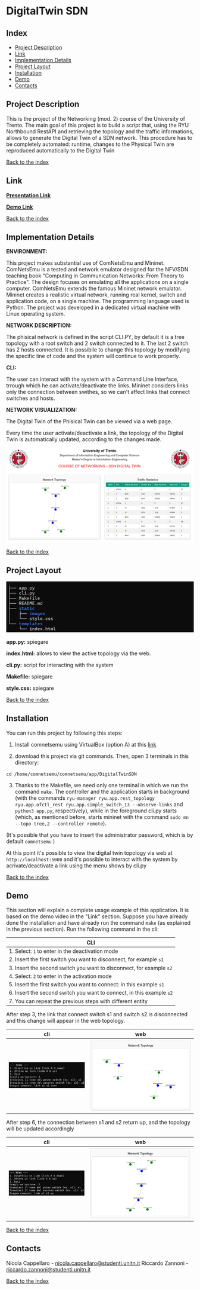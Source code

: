 # DigitalTwin SDN



## Index
- [Project Description](#Project-Description)
- [Link](#Link)
- [Implementation Details](#Implementation-Details)
- [Project Layout](#Project-Layout)
- [Installation](#Installation)
- [Demo](#Demo)
- [Contacts](#Contacts)

## Project Description

This is the project of the Networking (mod. 2) course of the University of Trento.
The main goal of this project is to build a script that, using the RYU Northbound RestAPI and retrieving the topology and the traffic informations, allows to generate the Digital Twin of a  SDN network.
This procedure has to be completely automated: runtime, changes to the Physical Twin are reproduced automatically to the Digital Twin


[Back to the index](#Index)


## Link

[**Presentation Link**](https://)

[**Demo Link**](https://) 

[Back to the index](#Index)

## Implementation Details
**ENVIRONMENT:**

This project makes substantial use of ComNetsEmu and Mininet. ComNetsEmu is a tested and network emulator designed for the NFV/SDN teaching book "Computing in Communication Networks: From Theory to Practice". The design focuses on emulating all the applications on a single computer. ComNetsEmu extends the famous Mininet network emulator. Mininet creates a realistic virtual network, running real kernel, switch and application code, on a single machine. The programming language used is Python. The project was developed in a dedicated virtual machine with Linux operating system.

**NETWORK DESCRIPTION:**

The phisical network is defined in the script CLI.PY, by default it is a tree topology with a root switch and 2 switch connected to it. The last 2 switch has 2 hosts connected. It is possibile to change this topology by modifying the specific line of code and the system will continue to work properly.


**CLI:**

The user can interact with the system with a Command Line Interface, trrough which he can activate/deactivate the links. 
Mininet considers links only the connection between swithes, so we can't affect links that connect switches and hosts.


**NETWORK VISUALIZATION:**


The Digital Twin of the Phisical Twin can be viewed via a web page.

Every time the user activate/deactivate a link, the topology of the Digital Twin is automatically updated, according to the changes made.

![Topology](static/images/web.png) 



[Back to the index](#Index)


## Project Layout
![Project Layout](/static/images/tree.png)


**app.py:** spiegare

**index.html:** allows to view the active topology via the web.

**cli.py:** script for interacting with the system

**Makefile:** spiegare

**style.css:** spiegare



[Back to the index](#Index)


## Installation
You can run this project by following this steps:
1. Install comnetsemu using VirtualBox (option A) at this [link](https://www.granelli-lab.org/researches/relevant-projects/comnetsemu-labs)

2. download this project via git commands. Then, open 3 terminals in this directory:

```
cd /home/comnetsemu/comnetsemu/app/DigitalTwinSDN
```

3. Thanks to the Makefile, we need only one terminal in which we run the command  ```make```. The controller and the application starts in background (with the commands ```ryu-manager ryu.app.rest_topology ryu.app.ofctl_rest ryu.app.simple_switch_13 --observe-links``` and ```python3 app.py```, respectively), while in the foreground cli.py starts (which, as mentioned before, starts mininet with the command ```sudo mn --topo tree,2 --controller remote```).

(It's possible that you have to insert the administrator password, which is by default ```comnetsemu``` )

At this point it's possible to view the digital twin topology via web at ```http://localhost:5000``` and it's possible to interact with the system by acrivate/deactivate a link using the menu shows by cli.py



[Back to the index](#Index)

## Demo

This section will explain a complete usage example of this application.
It is based on the demo video in the "Link" section.
Suppose you have already done the installation  and have already run the command ```make``` (as explained in the previous section).
Run the following command in the cli:

| CLI                                                                               |
|-----------------------------------------------------------------------------------|
|1. Select: ```1```  to enter in the deactivation mode                              |
|2. Insert the first switch you want to disconnect, for example ```s1```            |  
|3. Insert the second switch you want to disconnect, for example ```s2```           |  
|4. Select: ```2```  to enter in the activation mode                                |
|5. Insert the first switch you want to connect: in this example ```s1```           |  
|6. Insert the second switch you want to connect, in this example ```s2```          | 
|7. You can repeat the previous steps with different entity                         |



After step 3, the link that connect switch s1 and switch s2 is disconnected and this change will appear in the web topology.

 | cli                                  | web 
|---------------------------------------|---------------------------------------
|![clidown](/static/images/clidown.png) | ![webdown](/static/images/webdown.png)


After step 6, the connection between s1 and s2 return up, and the topology will be updated accordingly

| cli                                   | web 
|---------------------------------------|---------------------------------------
|![cliup](/static/images/cliup.png)     | ![webup](/static/images/webup.png)


[Back to the index](#Index)

## Contacts
Nicola Cappellaro - nicola.cappellaro@studenti.unitn.it
Riccardo Zannoni - riccardo.zannoni@studenti.unitn.it

[Back to the index](#Index)

